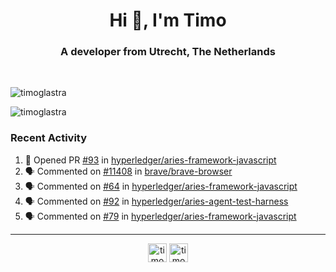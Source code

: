 <h1 align="center">Hi 👋, I'm Timo</h1>
<h3 align="center">A developer from Utrecht, The Netherlands</h3>
<br/>
<!-- https://github.com/rahuldkjain/github-profile-readme-generator --!>

<p align="left"><img src="https://github-readme-stats.vercel.app/api?username=timoglastra&show_icons=true&count_private=tru" alt="timoglastra" /></p>
<p align="left"><img src="https://github-readme-stats.vercel.app/api/top-langs/?username=timoglastra&layout=compact" alt="timoglastra" /><p>

<h3>Recent Activity</h3>

<!--START_SECTION:activity-->
1. 💪 Opened PR [#93](https://github.com//hyperledger/aries-framework-javascript/pull/93) in [hyperledger/aries-framework-javascript](https://github.com//hyperledger/aries-framework-javascript)
2. 🗣 Commented on [#11408](https://github.com//brave/brave-browser/issues/11408) in [brave/brave-browser](https://github.com//brave/brave-browser)
3. 🗣 Commented on [#64](https://github.com//hyperledger/aries-framework-javascript/issues/64) in [hyperledger/aries-framework-javascript](https://github.com//hyperledger/aries-framework-javascript)
4. 🗣 Commented on [#92](https://github.com//hyperledger/aries-agent-test-harness/issues/92) in [hyperledger/aries-agent-test-harness](https://github.com//hyperledger/aries-agent-test-harness)
5. 🗣 Commented on [#79](https://github.com//hyperledger/aries-framework-javascript/issues/79) in [hyperledger/aries-framework-javascript](https://github.com//hyperledger/aries-framework-javascript)
<!--END_SECTION:activity-->

---

<p align="center">
<a href="https://twitter.com/timoglastra" target="blank"><img align="center" src="https://cdn.jsdelivr.net/npm/simple-icons@3.0.1/icons/twitter.svg" alt="timoglastra" height="30" width="30" /></a>
<a href="https://linkedin.com/in/timoglastra" target="blank"><img align="center" src="https://cdn.jsdelivr.net/npm/simple-icons@3.0.1/icons/linkedin.svg" alt="timoglastra" height="30" width="30" /></a>
</p>



